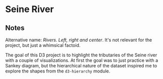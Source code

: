 # Seine River

<!-- ## [Live Demo](LINK_TO_LIVE_DEMO_HERE) -->

## Notes

Alternative name: _Rivers. Left, right and center_. It's not relevant for the project, but just a whimsical factoid.

The goal of this D3 project is to highlight the tributaries of the Seine river with a couple of visualizations. At first the goal was to just practice with a Sankey diagram, but the hierarchical nature of the dataset inspired me to explore the shapes from the `d3-hierarchy` module.
